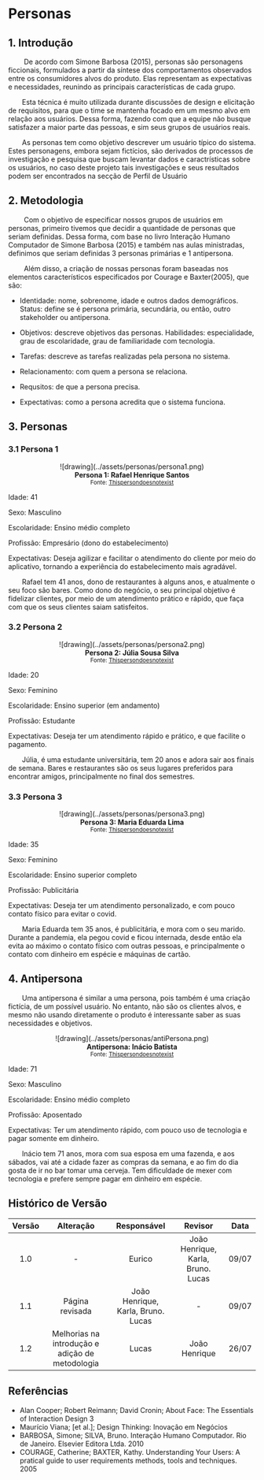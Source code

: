# Personas

## 1. Introdução
</p>&emsp;&emsp; De acordo com Simone Barbosa (2015), personas são personagens ficcionais, formulados a partir da síntese dos comportamentos observados entre os consumidores alvos do produto. Elas representam as expectativas e necessidades, reunindo as principais características de cada grupo.</p>

&emsp;&emsp;Esta técnica é muito utilizada durante discussões de design e elicitação de requisitos, para que o time se mantenha focado em um mesmo alvo em relação aos usuários. Dessa forma, fazendo com que a equipe não busque satisfazer a maior parte das pessoas, e sim seus grupos de usuários reais.

&emsp;&emsp;As personas tem como objetivo descrever um usuário típico do sistema. Estes personagens, embora sejam fictícios, são derivados de processos de investigação e pesquisa que buscam levantar dados e caractrísticas sobre os usuários, no caso deste projeto tais investigações e seus resultados podem ser encontrados na secção de Perfil de Usuário

## 2. Metodologia
&emsp;&emsp; Com o objetivo de especificar nossos grupos de usuários em personas, primeiro tivemos que decidir a quantidade de personas que seriam definidas. Dessa forma, com base no livro Interação Humano Computador de Simone Barbosa (2015) e também nas aulas ministradas, definimos que seriam definidas 3 personas primárias e 1 antipersona.

&emsp;&emsp; Além disso, a criação de nossas personas foram baseadas nos elementos característicos especificados por Courage e Baxter(2005), que são:

- Identidade: nome, sobrenome, idade e outros dados demográficos.
Status: define se é persona primária, secundária, ou então, outro stakeholder ou antipersona.

- Objetivos: descreve objetivos das personas.
Habilidades: especialidade, grau de escolaridade, grau de familiaridade com tecnologia.

- Tarefas: descreve as tarefas realizadas pela persona no sistema.

- Relacionamento: com quem a persona se relaciona.

- Requsitos: de que a persona precisa.

- Expectativas: como a persona acredita que o sistema funciona.

## 3. Personas
### 3.1 Persona 1
<center>
 ![drawing](../assets/personas/persona1.png)
</center>

<figcaption align='center'>
    <b>Persona 1: Rafael Henrique Santos</b>
    <br><small>Fonte: <a href='https://thispersondoesnotexist.com/'>Thispersondoesnotexist</a> </small>
</figcaption>

 <p>Idade: 41</p>
 <p>Sexo: Masculino</p>
 <p>Escolaridade: Ensino médio completo</p>
 <p>Profissão: Empresário (dono do estabelecimento)</p>
 <p>Expectativas: Deseja agilizar e facilitar o atendimento do cliente por meio do aplicativo, tornando a experiência do estabelecimento mais agradável.</p>
 <p>&emsp;&emsp;Rafael tem 41 anos, dono de restaurantes à alguns anos, e atualmente o seu foco são bares. Como dono do negócio, o seu principal objetivo é fidelizar clientes, por meio de um atendimento prático e rápido, que faça com que os seus clientes saiam satisfeitos.</p>

### 3.2 Persona 2
<center>
 ![drawing](../assets/personas/persona2.png)
</center>

<figcaption align='center'>
    <b>Persona 2: Júlia Sousa Silva</b>
    <br><small>Fonte: <a href='https://thispersondoesnotexist.com/'>Thispersondoesnotexist</a> </small>
</figcaption>


 <p>Idade: 20</p>
 <p>Sexo: Feminino</p>
 <p>Escolaridade: Ensino superior (em andamento)</p>
 <p>Profissão: Estudante</p>
 <p>Expectativas: Deseja ter um atendimento rápido e prático, e que facilite o pagamento.</p>
 <p>&emsp;&emsp;Júlia, é uma estudante universitária, tem 20 anos e adora sair aos finais de semana. Bares e restaurantes são os seus lugares preferidos para encontrar amigos, principalmente no final dos semestres.</p>

### 3.3 Persona 3
<center>
 ![drawing](../assets/personas/persona3.png)
</center>
 <figcaption align='center'>
    <b>Persona 3: Maria Eduarda Lima</b>
    <br><small>Fonte: <a href='https://thispersondoesnotexist.com/'>Thispersondoesnotexist</a> </small>
</figcaption>


 <p>Idade: 35</p>
 <p>Sexo: Feminino</p>
 <p>Escolaridade: Ensino superior completo</p>
 <p>Profissão: Publicitária</p>
 <p>Expectativas: Deseja ter um atendimento personalizado, e com pouco contato físico para evitar o covid.</p>
 <p>&emsp;&emsp;Maria Eduarda tem 35 anos, é publicitária, e mora com o seu marido. Durante a pandemia, ela pegou covid e ficou internada, desde então ela evita ao máximo o contato físico com outras pessoas, e principalmente o contato com dinheiro em espécie e máquinas de cartão.</p>

## 4. Antipersona

 <p>&emsp;&emsp;Uma antipersona é similar a uma persona, pois também é uma criação fictícia, de um possível usuário. No entanto, não são os clientes alvos, e mesmo não usando diretamente o produto é interessante saber as suas necessidades e objetivos.</p>

 <center>
 ![drawing](../assets/personas/antiPersona.png)
 </center>

 <figcaption align='center'>
    <b>Antipersona: Inácio Batista</b>
    <br><small>Fonte: <a href='https://thispersondoesnotexist.com/'>Thispersondoesnotexist</a> </small>
</figcaption>


 <p>Idade: 71</p>
 <p>Sexo: Masculino</p>
 <p>Escolaridade: Ensino médio completo</p>
 <p>Profissão: Aposentado</p>
 <p>Expectativas: Ter um atendimento rápido, com pouco uso de tecnologia e pagar somente em dinheiro.</p>
 <p>&emsp;&emsp;Inácio tem 71 anos, mora com sua esposa em uma fazenda, e aos sábados, vai até a cidade fazer as compras da semana, e ao fim do dia gosta de ir no bar tomar uma cerveja. Tem dificuldade de mexer com tecnologia e prefere sempre pagar em dinheiro em espécie.</p>


## Histórico de Versão

| Versão |                Alteração               | Responsável |         Revisor        |  Data |
|:------:|:--------------------------------------:|:-----------:|:----------------------:|:-----:|
|   1.0  |                    -                   |    Eurico  | João Henrique, Karla, Bruno. Lucas | 09/07 |
|   1.1  |  Página revisada                   |    João Henrique, Karla, Bruno. Lucas  | - | 09/07 |
|   1.2  |  Melhorias na introdução e adição de metodologia                  |    Lucas  | João Henrique | 26/07 |

## Referências
- Alan Cooper; Robert Reimann; David Cronin; About Face: The Essentials of Interaction Design 3
- Maurício Viana; [et al.]; Design Thinking: Inovação em Negócios
- BARBOSA, Simone; SILVA, Bruno. Interação Humano Computador. Rio de Janeiro. Elsevier Editora Ltda. 2010
- COURAGE, Catherine; BAXTER, Kathy. Understanding Your Users: A pratical guide to user requirements methods, tools and techniques. 2005
